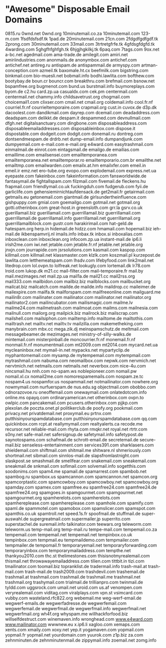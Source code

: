 # "Awesome" Disposable Email Domains

0815.ru
0wnd.net
0wnd.org
10minutemail.co.za
10minutemail.com
123-m.com
1fsdfdsfsdf.tk
1pad.de
20minutemail.com
21cn.com
2fdgdfgdfgdf.tk
2prong.com
30minutemail.com
33mail.com
3trtretgfrfe.tk
4gfdsgfdgfd.tk
4warding.com
5ghgfhfghfgh.tk
6hjgjhgkilkj.tk
6paq.com
7tags.com
9ox.net
a-bc.net
agedmail.com
ama-trade.de
amilegit.com
amiri.net
amiriindustries.com
anonmails.de
anonymbox.com
antichef.com
antichef.net
antireg.ru
antispam.de
antispammail.de
armyspy.com
artman-conception.com
azmeil.tk
baxomale.ht.cx
beefmilk.com
bigstring.com
binkmail.com
bio-muesli.net
bobmail.info
bodhi.lawlita.com
bofthew.com
bootybay.de
boun.cr
bouncr.com
breakthru.com
brefmail.com
bsnow.net
bspamfree.org
bugmenot.com
bund.us
burstmail.info
buymoreplays.com
byom.de
c2.hu
card.zp.ua
casualdx.com
cek.pm
centermail.com
centermail.net
chammy.info
childsavetrust.org
chogmail.com
choicemail1.com
clixser.com
cmail.net
cmail.org
coldemail.info
cool.fr.nf
courriel.fr.nf
courrieltemporaire.com
crapmail.org
cust.in
cuvox.de
d3p.dk
dacoolest.com
dandikmail.com
dayrep.com
dcemail.com
deadaddress.com
deadspam.com
delikkt.de
despam.it
despammed.com
devnullmail.com
dfgh.net
digitalsanctuary.com
dingbone.com
disposableaddress.com
disposableemailaddresses.com
disposableinbox.com
dispose.it
dispostable.com
dodgeit.com
dodgit.com
donemail.ru
dontreg.com
dontsendmespam.de
drdrb.net
dump-email.info
dumpandjunk.com
dumpyemail.com
e-mail.com
e-mail.org
e4ward.com
easytrashmail.com
einmalmail.de
einrot.com
eintagsmail.de
emailgo.de
emailias.com
emaillime.com
emailsensei.com
emailtemporanea.com
emailtemporanea.net
emailtemporar.ro
emailtemporario.com.br
emailthe.net
emailtmp.com
emailwarden.com
emailx.at.hm
emailxfer.com
emeil.in
emeil.ir
emz.net
ero-tube.org
evopo.com
explodemail.com
express.net.ua
eyepaste.com
fakeinbox.com
fakeinformation.com
fansworldwide.de
fantasymail.de
fightallspam.com
filzmail.com
fivemail.de
fleckens.hu
frapmail.com
friendlymail.co.uk
fuckingduh.com
fudgerub.com
fyii.de
garliclife.com
gehensiemirnichtaufdensack.de
get2mail.fr
getairmail.com
getmails.eu
getonemail.com
giantmail.de
girlsundertheinfluence.com
gishpuppy.com
gmial.com
goemailgo.com
gotmail.net
gotmail.org
gotti.otherinbox.com
great-host.in
greensloth.com
grr.la
gsrv.co.uk
guerillamail.biz
guerillamail.com
guerrillamail.biz
guerrillamail.com
guerrillamail.de
guerrillamail.info
guerrillamail.net
guerrillamail.org
guerrillamailblock.com
gustr.com
harakirimail.com
hat-geld.de
hatespam.org
herp.in
hidemail.de
hidzz.com
hmamail.com
hopemail.biz
ieh-mail.de
ikbenspamvrij.nl
imails.info
inbax.tk
inbox.si
inboxalias.com
inboxclean.com
inboxclean.org
infocom.zp.ua
instant-mail.de
ip6.li
irish2me.com
iwi.net
jetable.com
jetable.fr.nf
jetable.net
jetable.org
jnxjn.com
jourrapide.com
jsrsolutions.com
kasmail.com
kaspop.com
killmail.com
killmail.net
klassmaster.com
klzlk.com
koszmail.pl
kurzepost.de
lawlita.com
letthemeatspam.com
lhsdv.com
lifebyfood.com
link2mail.net
litedrop.com
lol.ovpn.to
lolfreak.net
lookugly.com
lortemail.dk
lr78.com
lroid.com
lukop.dk
m21.cc
mail-filter.com
mail-temporaire.fr
mail.by
mail.mezimages.net
mail.zp.ua
mail1a.de
mail21.cc
mail2rss.org
mail333.com
mailbidon.com
mailbiz.biz
mailblocks.com
mailbucket.org
mailcat.biz
mailcatch.com
mailde.de
mailde.info
maildrop.cc
maileimer.de
mailexpire.com
mailfa.tk
mailforspam.com
mailfreeonline.com
mailguard.me
mailin8r.com
mailinater.com
mailinator.com
mailinator.net
mailinator.org
mailinator2.com
mailincubator.com
mailismagic.com
mailme.lv
mailme24.com
mailmetrash.com
mailmoat.com
mailms.com
mailnesia.com
mailnull.com
mailorg.org
mailpick.biz
mailrock.biz
mailscrap.com
mailshell.com
mailsiphon.com
mailtemp.info
mailtome.de
mailtothis.com
mailtrash.net
mailtv.net
mailtv.tv
mailzilla.com
makemetheking.com
manybrain.com
mbx.cc
mega.zik.dj
meinspamschutz.de
meltmail.com
messagebeamer.de
mezimages.net
ministry-of-silly-walks.de
mintemail.com
misterpinball.de
moncourrier.fr.nf
monemail.fr.nf
monmail.fr.nf
monumentmail.com
mt2009.com
mt2014.com
mycard.net.ua
mycleaninbox.net
mymail-in.net
mypacks.net
mypartyclip.de
myphantomemail.com
mysamp.de
mytempemail.com
mytempmail.com
mytrashmail.com
nabuma.com
neomailbox.com
nepwk.com
nervmich.net
nervtmich.net
netmails.com
netmails.net
neverbox.com
nice-4u.com
nincsmail.hu
nnh.com
no-spam.ws
noblepioneer.com
nomail.pw
nomail.xl.cx
nomail2me.com
nomorespamemails.com
nospam.ze.tc
nospam4.us
nospamfor.us
nospammail.net
notmailinator.com
nowhere.org
nowmymail.com
nurfuerspam.de
nus.edu.sg
objectmail.com
obobbo.com
odnorazovoe.ru
oneoffemail.com
onewaymail.com
onlatedotcom.info
online.ms
opayq.com
ordinaryamerican.net
otherinbox.com
ovpn.to
owlpic.com
pancakemail.com
pcusers.otherinbox.com
pjjkp.com
plexolan.de
poczta.onet.pl
politikerclub.de
poofy.org
pookmail.com
privacy.net
privatdemail.net
proxymail.eu
prtnx.com
putthisinyourspamdatabase.com
putthisinyourspamdatabase.com
qq.com
quickinbox.com
rcpt.at
reallymymail.com
realtyalerts.ca
recode.me
recursor.net
reliable-mail.com
rhyta.com
rmqkr.net
royal.net
rtrtr.com
s0ny.net
safe-mail.net
safersignup.de
safetymail.info
safetypost.de
saynotospams.com
schafmail.de
schrott-email.de
secretemail.de
secure-mail.biz
senseless-entertainment.com
services391.com
sharklasers.com
shieldemail.com
shiftmail.com
shitmail.me
shitware.nl
shmeriously.com
shortmail.net
sibmail.com
sinnlos-mail.de
slapsfromlastnight.com
slaskpost.se
smashmail.de
smellfear.com
snakemail.com
sneakemail.com
sneakmail.de
snkmail.com
sofimail.com
solvemail.info
sogetthis.com
soodonims.com
spam4.me
spamail.de
spamarrest.com
spambob.net
spambog.ru
spambox.us
spamcannon.com
spamcannon.net
spamcon.org
spamcorptastic.com
spamcowboy.com
spamcowboy.net
spamcowboy.org
spamday.com
spamex.com
spamfree.eu
spamfree24.com
spamfree24.de
spamfree24.org
spamgoes.in
spamgourmet.com
spamgourmet.net
spamgourmet.org
spamherelots.com
spamherelots.com
spamhereplease.com
spamhereplease.com
spamhole.com
spamify.com
spaml.de
spammotel.com
spamobox.com
spamslicer.com
spamspot.com
spamthis.co.uk
spamtroll.net
speed.1s.fr
spoofmail.de
stuffmail.de
super-auswahl.de
supergreatmail.com
supermailer.jp
superrito.com
superstachel.de
suremail.info
talkinator.com
teewars.org
teleworm.com
teleworm.us
temp-mail.org
temp-mail.ru
tempe-mail.com
tempemail.co.za
tempemail.com
tempemail.net
tempemail.net
tempinbox.co.uk
tempinbox.com
tempmail.eu
tempmaildemo.com
tempmailer.com
tempmailer.de
tempomail.fr
temporaryemail.net
temporaryforwarding.com
temporaryinbox.com
temporarymailaddress.com
tempthe.net
thankyou2010.com
thc.st
thelimestones.com
thisisnotmyrealemail.com
thismail.net
throwawayemailaddress.com
tilien.com
tittbit.in
tizi.com
tmailinator.com
toomail.biz
topranklist.de
tradermail.info
trash-mail.at
trash-mail.com
trash-mail.de
trash2009.com
trashdevil.com
trashemail.de
trashmail.at
trashmail.com
trashmail.de
trashmail.me
trashmail.net
trashmail.org
trashymail.com
trialmail.de
trillianpro.com
twinmail.de
tyldd.com
uggsrock.com
umail.net
uroid.com
us.af
venompen.com
veryrealemail.com
viditag.com
viralplays.com
vpn.st
vsimcard.com
vubby.com
wasteland.rfc822.org
webemail.me
weg-werf-email.de
wegwerf-emails.de
wegwerfadresse.de
wegwerfemail.com
wegwerfemail.de
wegwerfmail.de
wegwerfmail.info
wegwerfmail.net
wegwerfmail.org
wh4f.org
whyspam.me
willhackforfood.biz
willselfdestruct.com
winemaven.info
wronghead.com
www.e4ward.com
www.mailinator.com
wwwnew.eu
x.ip6.li
xagloo.com
xemaps.com
xents.com
xmaily.com
xoxy.net
yep.it
yogamaven.com
yopmail.com
yopmail.fr
yopmail.net
yourdomain.com
yuurok.com
z1p.biz
za.com
zehnminuten.de
zehnminutenmail.de
zippymail.info
zoemail.net
zomg.info
